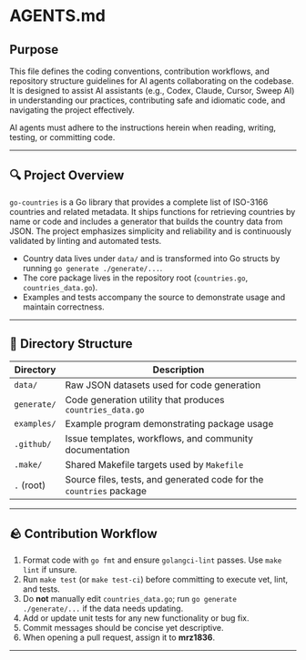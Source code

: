 # AGENTS.md

## Purpose

This file defines the coding conventions, contribution workflows, and repository structure guidelines for AI agents collaborating on the codebase. It is designed to assist AI assistants (e.g., Codex, Claude, Cursor, Sweep AI) in understanding our practices, contributing safe and idiomatic code, and navigating the project effectively.

AI agents must adhere to the instructions herein when reading, writing, testing, or committing code.

---

## 🔍 Project Overview

`go-countries` is a Go library that provides a complete list of ISO-3166 countries and related metadata. It ships functions for retrieving countries by name or code and includes a generator that builds the country data from JSON. The project emphasizes simplicity and reliability and is continuously validated by linting and automated tests.

* Country data lives under `data/` and is transformed into Go structs by running `go generate ./generate/...`.
* The core package lives in the repository root (`countries.go`, `countries_data.go`).
* Examples and tests accompany the source to demonstrate usage and maintain correctness.

---

## 📁 Directory Structure

| Directory   | Description
| ----------- | ------------------------------------------------------------------------
| `data/`     | Raw JSON datasets used for code generation
| `generate/` | Code generation utility that produces `countries_data.go`
| `examples/` | Example program demonstrating package usage
| `.github/`  | Issue templates, workflows, and community documentation
| `.make/`    | Shared Makefile targets used by `Makefile`
| `.` (root)  | Source files, tests, and generated code for the `countries` package

---

## 🪨 Contribution Workflow

1. Format code with `go fmt` and ensure `golangci-lint` passes. Use `make lint` if unsure.
2. Run `make test` (or `make test-ci`) before committing to execute vet, lint, and tests.
3. Do **not** manually edit `countries_data.go`; run `go generate ./generate/...` if the data needs updating.
4. Add or update unit tests for any new functionality or bug fix.
5. Commit messages should be concise yet descriptive.
6. When opening a pull request, assign it to **mrz1836**.

---

